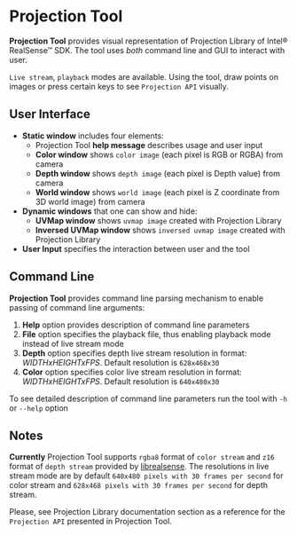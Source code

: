 Projection Tool
===================

**Projection Tool** provides visual representation of Projection Library of Intel® RealSense™ SDK. The tool uses *both* command line and GUI to interact with user.

`Live stream`, `playback` modes are available. Using the tool, draw points on images or press certain keys to see `Projection API` visually.

User Interface
-------------------
 - **Static window** includes four elements:
	* Projection Tool **help message** describes usage and user input
	* **Color window** shows `color image` (each pixel is RGB or RGBA) from camera
	* **Depth window** shows `depth image` (each pixel is Depth value) from camera
	* **World window** shows `world image` (each pixel is Z coordinate from 3D world image) from camera
 - **Dynamic windows** that one can show and hide:
	* **UVMap window** shows `uvmap image` created with Projection Library
	* **Inversed UVMap window** shows `inversed uvmap image` created with Projection Library
 - **User Input** specifies the interaction between user and the tool

Command Line
-------------------
**Projection Tool** provides command line parsing mechanism to enable passing of command line arguments:

 1. **Help** option provides description of command line parameters
 2. **File** option specifies the playback file, thus enabling playback mode instead of live stream mode
 3. **Depth** option specifies depth live stream resolution in format: *WIDTHxHEIGHTxFPS*. Default resolution is `628x468x30`
 4. **Color** option specifies color live stream resolution in format: *WIDTHxHEIGHTxFPS*. Default resolution is `640x480x30`

To see detailed description of command line parameters run the tool with `-h` or `--help` option

Notes
-------------------
**Currently** Projection Tool supports `rgba8` format of `color stream` and `z16` format of `depth stream` provided by [librealsense](https://github.com/IntelRealSense/librealsense).
The resolutions in live stream mode are by default `640x480 pixels with 30 frames per second` for color stream and `628x468 pixels with 30 frames per second` for depth stream.

Please, see Projection Library documentation section as a reference for the `Projection API` presented in Projection Tool.